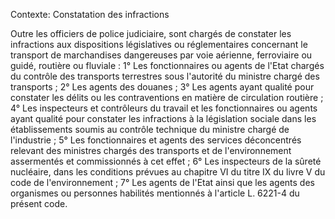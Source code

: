 Contexte: Constatation des infractions

Outre les officiers de police judiciaire, sont chargés de constater les infractions aux dispositions législatives ou réglementaires concernant le transport de marchandises dangereuses par voie aérienne, ferroviaire ou guidé, routière ou fluviale : 1° Les fonctionnaires ou agents de l'Etat chargés du contrôle des transports terrestres sous l'autorité du ministre chargé des transports ; 2° Les agents des douanes ; 3° Les agents ayant qualité pour constater les délits ou les contraventions en matière de circulation routière ; 4° Les inspecteurs et contrôleurs du travail et les fonctionnaires ou agents ayant qualité pour constater les infractions à la législation sociale dans les établissements soumis au contrôle technique du ministre chargé de l'industrie ; 5° Les fonctionnaires et agents des services déconcentrés relevant des ministres chargés des transports et de l'environnement assermentés et commissionnés à cet effet ; 6° Les inspecteurs de la sûreté nucléaire, dans les conditions prévues au chapitre VI du titre IX du livre V du code de l'environnement ; 7° Les agents de l'Etat ainsi que les agents des organismes ou personnes habilités mentionnés à l'article L. 6221-4 du présent code.